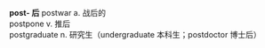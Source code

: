 **post- 后** 
postwar a. 战后的  
postpone v. 推后  
postgraduate n. 研究生（undergraduate 本科生；postdoctor 博士后） 
